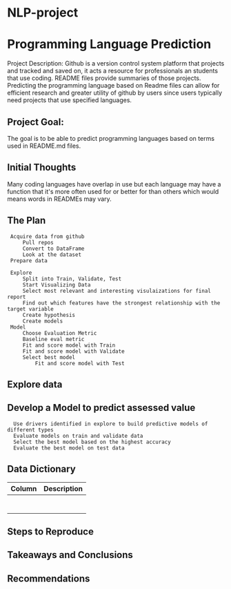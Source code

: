 # NLP-project


# Programming Language Prediction

Project Description:
    Github is a version control system platform that projects and tracked and saved on, it acts a resource for professionals an students that use coding. README files provide summaries of those projects. Predicting the programming language based on Readme files can allow for efficient research and greater utility of github by users since users typically need projects that use specified languages.
    
## Project Goal:

The goal is to be able to predict programming languages based on terms used in README.md files.
    
## Initial Thoughts 

Many coding languages have overlap in use but each language may have a function that it's more often used for or better for than others which would means words in READMEs may vary.

   
## The Plan

     Acquire data from github
         Pull repos
         Convert to DataFrame
         Look at the dataset
     Prepare data
       
     Explore
         Split into Train, Validate, Test
         Start Visualizing Data
         Select most relevant and interesting visulaizations for final report
         Find out which features have the strongest relationship with the target variable
         Create hypothesis
         Create models
     Model
         Choose Evaluation Metric
         Baseline eval metric
         Fit and score model with Train
         Fit and score model with Validate
         Select best model
             Fit and score model with Test

     
## Explore data


## Develop a Model to predict assessed value

      Use drivers identified in explore to build predictive models of different types
      Evaluate models on train and validate data
      Select the best model based on the highest accuracy
      Evaluate the best model on test data
      
## Data Dictionary

| **Column**          | **Description**                                           |
|---------------------|-----------------------------------------------------------|
|                     |                                                           |
|                     |                                                           |
|                     |                                                           |
|                     |                                                           |
|                     |                                                           |
|                     |                                                           |
|                     |                                                           |

## Steps to Reproduce

 
## Takeaways and Conclusions


## Recommendations


